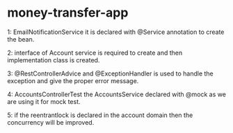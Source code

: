 # money-transfer-app

1: EmailNotificationService it is declared with @Service annotation to create the bean.

2: interface of Account service is required to create and then implementation class is created.

3: @RestControllerAdvice and @ExceptionHandler is used to handle the exception and give the proper error message.

4: AccountsControllerTest the AccountsService declared with @mock as we are using it for mock test.

5: if the reentrantlock is declared in the account domain then the concurrency will be improved.
